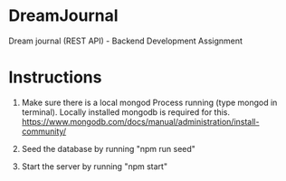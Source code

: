 # DreamJournal
Dream journal (REST API) - Backend Development Assignment

# Instructions
1. Make sure there is a local mongod Process running (type mongod in terminal).
Locally installed mongodb is required for this.
https://www.mongodb.com/docs/manual/administration/install-community/

2. Seed the database by running "npm run seed"
3. Start the server by running "npm start"


